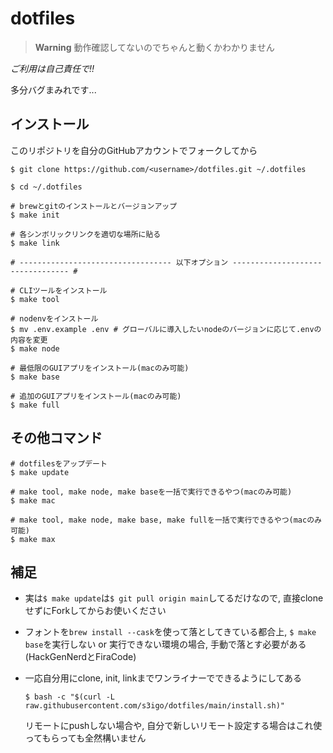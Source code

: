 # dotfiles

> **Warning**
> 動作確認してないのでちゃんと動くかわかりません

*ご利用は自己責任で!!*

多分バグまみれです...

## インストール

このリポジトリを自分のGitHubアカウントでフォークしてから

```shell
$ git clone https://github.com/<username>/dotfiles.git ~/.dotfiles

$ cd ~/.dotfiles

# brewとgitのインストールとバージョンアップ
$ make init

# 各シンボリックリンクを適切な場所に貼る
$ make link

# ---------------------------------- 以下オプション --------------------------------- #

# CLIツールをインストール
$ make tool

# nodenvをインストール
$ mv .env.example .env # グローバルに導入したいnodeのバージョンに応じて.envの内容を変更
$ make node

# 最低限のGUIアプリをインストール(macのみ可能)
$ make base

# 追加のGUIアプリをインストール(macのみ可能)
$ make full
```

## その他コマンド

```shell
# dotfilesをアップデート
$ make update

# make tool, make node, make baseを一括で実行できるやつ(macのみ可能)
$ make mac

# make tool, make node, make base, make fullを一括で実行できるやつ(macのみ可能)
$ make max
```

## 補足

- 実は`$ make update`は`$ git pull origin main`してるだけなので, 直接cloneせずにForkしてからお使いください
- フォントを`brew install --cask`を使って落としてきている都合上, `$ make base`を実行しない or 実行できない環境の場合, 手動で落とす必要がある(HackGenNerdとFiraCode)
- 一応自分用にclone, init, linkまでワンライナーでできるようにしてある

    ```shell
    $ bash -c "$(curl -L raw.githubusercontent.com/s3igo/dotfiles/main/install.sh)"
    ```

    リモートにpushしない場合や, 自分で新しいリモート設定する場合はこれ使ってもらっても全然構いません
